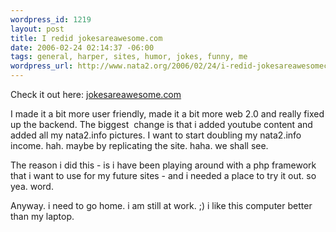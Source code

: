 ```yaml
--- 
wordpress_id: 1219
layout: post
title: I redid jokesareawesome.com
date: 2006-02-24 02:14:37 -06:00
tags: general, harper, sites, humor, jokes, funny, me
wordpress_url: http://www.nata2.org/2006/02/24/i-redid-jokesareawesomecom/
---
```

Check it out here: <a href="http://www.jokesareawesome.com">jokesareawesome.com</a>

I made it a bit more user friendly, made it a bit more web 2.0 and really fixed up the backend. The biggest  change is that i added youtube content and added all my nata2.info pictures. I want to start doubling my nata2.info income. hah. maybe by replicating the site. haha. we shall see.

The reason i did this - is i have been playing around with a php framework that i want to use for my future sites - and i needed a place to try it out. so yea. word.

Anyway. i need to go home. i am still at work. ;) i like this computer better than my laptop.
